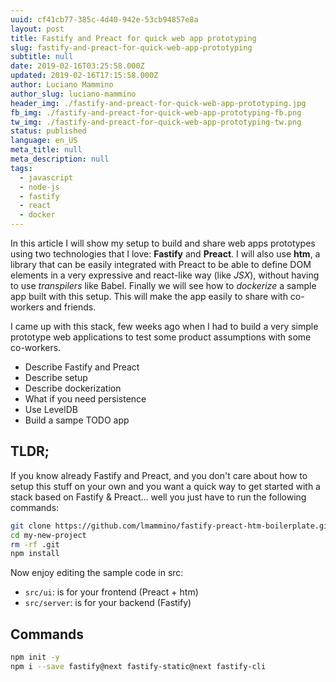 ```yaml
---
uuid: cf41cb77-385c-4d40-942e-53cb94857e8a
layout: post
title: Fastify and Preact for quick web app prototyping
slug: fastify-and-preact-for-quick-web-app-prototyping
subtitle: null
date: 2019-02-16T03:25:58.000Z
updated: 2019-02-16T17:15:58.000Z
author: Luciano Mammino
author_slug: luciano-mammino
header_img: ./fastify-and-preact-for-quick-web-app-prototyping.jpg
fb_img: ./fastify-and-preact-for-quick-web-app-prototyping-fb.png
tw_img: ./fastify-and-preact-for-quick-web-app-prototyping-tw.png
status: published
language: en_US
meta_title: null
meta_description: null
tags:
  - javascript
  - node-js
  - fastify
  - react
  - docker
---
```


In this article I will show my setup to build and share web apps prototypes using two technologies that I love: **Fastify** and **Preact**. I will also use **htm**, a library that can be easily integrated with Preact to be able to define DOM elements in a very expressive and react-like way (like _JSX_), without having to use _transpilers_ like Babel. Finally we will see how to _dockerize_ a sample app built with this setup. This will make the app easily to share with co-workers and friends.

I came up with this stack, few weeks ago when I had to build a very simple prototype web applications to test some product assumptions with some co-workers.

- Describe Fastify and Preact
- Describe setup
- Describe dockerization
- What if you need persistence
- Use LevelDB
- Build a sampe TODO app

## TLDR;

If you know already Fastify and Preact, and you don't care about how to setup this stuff on your own and you want a quick way to get started with a stack based on Fastify & Preact... well you just have to run the following commands:

```bash
git clone https://github.com/lmammino/fastify-preact-htm-boilerplate.git my-new-project
cd my-new-project
rm -rf .git
npm install
```

Now enjoy editing the sample code in src:

- `src/ui`: is for your frontend (Preact + htm)
- `src/server`: is for your backend (Fastify)

## Commands

```bash
npm init -y
npm i --save fastify@next fastify-static@next fastify-cli
```
